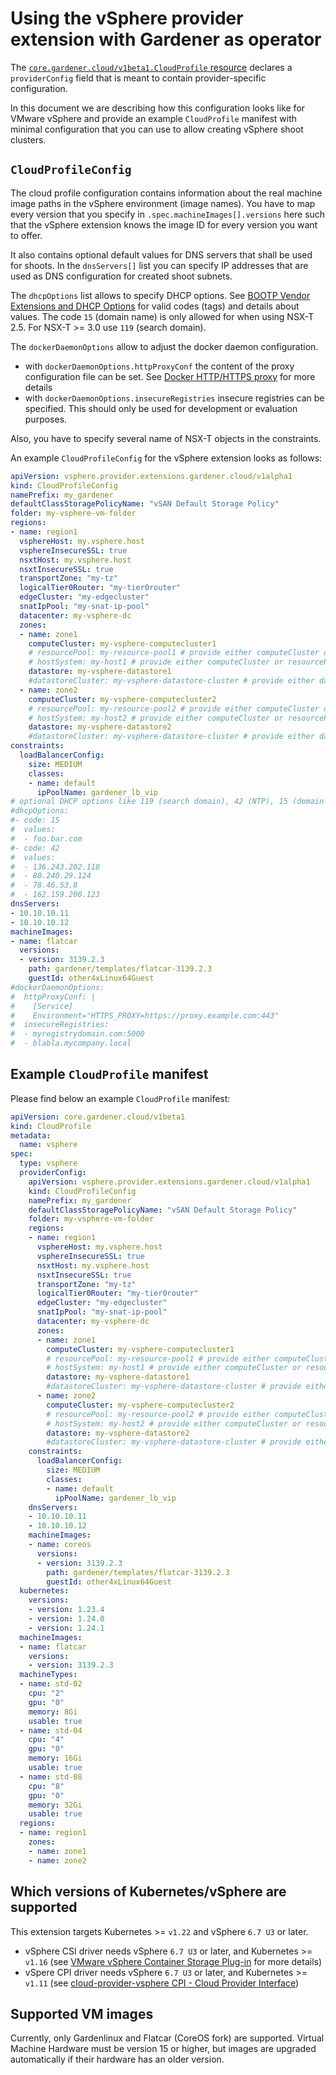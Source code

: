 # Using the vSphere provider extension with Gardener as operator

The [`core.gardener.cloud/v1beta1.CloudProfile` resource](https://github.com/gardener/gardener/blob/master/example/30-cloudprofile.yaml) declares a `providerConfig` field that is meant to contain provider-specific configuration.

In this document we are describing how this configuration looks like for VMware vSphere and provide an example `CloudProfile` manifest with minimal configuration that you can use to allow creating vSphere shoot clusters.

## `CloudProfileConfig`

The cloud profile configuration contains information about the real machine image paths in the vSphere environment (image names).
You have to map every version that you specify in `.spec.machineImages[].versions` here such that the vSphere extension knows the image ID for every version you want to offer.

It also contains optional default values for DNS servers that shall be used for shoots.
In the `dnsServers[]` list you can specify IP addresses that are used as DNS configuration for created shoot subnets.

The `dhcpOptions` list allows to specify DHCP options. See [BOOTP Vendor Extensions and DHCP Options](https://www.iana.org/assignments/bootp-dhcp-parameters/bootp-dhcp-parameters.xhtml)
for valid codes (tags) and details about values. The code `15` (domain name) is only allowed for
when using NSX-T 2.5. For NSX-T >= 3.0 use `119` (search domain).

The `dockerDaemonOptions` allow to adjust the docker daemon configuration.
- with `dockerDaemonOptions.httpProxyConf` the content of the proxy configuration file can be set.
See [Docker HTTP/HTTPS proxy](https://docs.docker.com/config/daemon/systemd/#httphttps-proxy) for more details
- with `dockerDaemonOptions.insecureRegistries` insecure registries can be specified. This
should only be used for development or evaluation purposes.


Also, you have to specify several name of NSX-T objects in the constraints.

An example `CloudProfileConfig` for the vSphere extension looks as follows:

```yaml
apiVersion: vsphere.provider.extensions.gardener.cloud/v1alpha1
kind: CloudProfileConfig
namePrefix: my_gardener
defaultClassStoragePolicyName: "vSAN Default Storage Policy"
folder: my-vsphere-vm-folder
regions:
- name: region1
  vsphereHost: my.vsphere.host
  vsphereInsecureSSL: true
  nsxtHost: my.vsphere.host
  nsxtInsecureSSL: true
  transportZone: "my-tz"
  logicalTier0Router: "my-tier0router"
  edgeCluster: "my-edgecluster"
  snatIpPool: "my-snat-ip-pool"
  datacenter: my-vsphere-dc
  zones:
  - name: zone1
    computeCluster: my-vsphere-computecluster1
    # resourcePool: my-resource-pool1 # provide either computeCluster or resourcePool or hostSystem
    # hostSystem: my-host1 # provide either computeCluster or resourcePool or hostSystem
    datastore: my-vsphere-datastore1
    #datastoreCluster: my-vsphere-datastore-cluster # provide either datastore or datastoreCluster
  - name: zone2
    computeCluster: my-vsphere-computecluster2
    # resourcePool: my-resource-pool2 # provide either computeCluster or resourcePool or hostSystem
    # hostSystem: my-host2 # provide either computeCluster or resourcePool or hostSystem
    datastore: my-vsphere-datastore2
    #datastoreCluster: my-vsphere-datastore-cluster # provide either datastore or datastoreCluster
constraints:
  loadBalancerConfig:
    size: MEDIUM
    classes:
    - name: default
      ipPoolName: gardener_lb_vip
# optional DHCP options like 119 (search domain), 42 (NTP), 15 (domain name (only NSX-T 2.5))
#dhcpOptions:
#- code: 15
#  values:
#  - foo.bar.com
#- code: 42
#  values:
#  - 136.243.202.118
#  - 80.240.29.124
#  - 78.46.53.8
#  - 162.159.200.123
dnsServers:
- 10.10.10.11
- 10.10.10.12
machineImages:
- name: flatcar
  versions:
  - version: 3139.2.3
    path: gardener/templates/flatcar-3139.2.3
    guestId: other4xLinux64Guest
#dockerDaemonOptions:
#  httpProxyConf: |
#    [Service]
#    Environment="HTTPS_PROXY=https://proxy.example.com:443"
#  insecureRegistries:
#  - myregistrydomain.com:5000
#  - blabla.mycompany.local
```

## Example `CloudProfile` manifest

Please find below an example `CloudProfile` manifest:

```yaml
apiVersion: core.gardener.cloud/v1beta1
kind: CloudProfile
metadata:
  name: vsphere
spec:
  type: vsphere
  providerConfig:
    apiVersion: vsphere.provider.extensions.gardener.cloud/v1alpha1
    kind: CloudProfileConfig
    namePrefix: my_gardener
    defaultClassStoragePolicyName: "vSAN Default Storage Policy"
    folder: my-vsphere-vm-folder
    regions:
    - name: region1
      vsphereHost: my.vsphere.host
      vsphereInsecureSSL: true
      nsxtHost: my.vsphere.host
      nsxtInsecureSSL: true
      transportZone: "my-tz"
      logicalTier0Router: "my-tier0router"
      edgeCluster: "my-edgecluster"
      snatIpPool: "my-snat-ip-pool"
      datacenter: my-vsphere-dc
      zones:
      - name: zone1
        computeCluster: my-vsphere-computecluster1
        # resourcePool: my-resource-pool1 # provide either computeCluster or resourcePool or hostSystem
        # hostSystem: my-host1 # provide either computeCluster or resourcePool or hostSystem
        datastore: my-vsphere-datastore1
        #datastoreCluster: my-vsphere-datastore-cluster # provide either datastore or datastoreCluster
      - name: zone2
        computeCluster: my-vsphere-computecluster2
        # resourcePool: my-resource-pool2 # provide either computeCluster or resourcePool or hostSystem
        # hostSystem: my-host2 # provide either computeCluster or resourcePool or hostSystem
        datastore: my-vsphere-datastore2
        #datastoreCluster: my-vsphere-datastore-cluster # provide either datastore or datastoreCluster
    constraints:
      loadBalancerConfig:
        size: MEDIUM
        classes:
        - name: default
          ipPoolName: gardener_lb_vip
    dnsServers:
    - 10.10.10.11
    - 10.10.10.12
    machineImages:
    - name: coreos
      versions:
      - version: 3139.2.3
        path: gardener/templates/flatcar-3139.2.3
        guestId: other4xLinux64Guest
  kubernetes:
    versions:
    - version: 1.23.4
    - version: 1.24.0
    - version: 1.24.1
  machineImages:
  - name: flatcar
    versions:
    - version: 3139.2.3
  machineTypes:
  - name: std-02
    cpu: "2"
    gpu: "0"
    memory: 8Gi
    usable: true
  - name: std-04
    cpu: "4"
    gpu: "0"
    memory: 16Gi
    usable: true
  - name: std-08
    cpu: "8"
    gpu: "0"
    memory: 32Gi
    usable: true
  regions:
  - name: region1
    zones:
    - name: zone1
    - name: zone2
```

## Which versions of Kubernetes/vSphere are supported

This extension targets Kubernetes >= `v1.22` and vSphere `6.7 U3` or later.

- vSphere CSI driver needs vSphere `6.7 U3` or later,
  and Kubernetes >= `v1.16`
  (see [VMware vSphere Container Storage Plug-in](https://docs.vmware.com/en/VMware-vSphere-Container-Storage-Plug-in/index.html) for more details)
- vSpere CPI driver needs vSphere `6.7 U3` or later,
  and Kubernetes >= `v1.11`
  (see [cloud-provider-vsphere CPI - Cloud Provider Interface](https://github.com/kubernetes/cloud-provider-vsphere/blob/master/docs/book/cloud_provider_interface.md#which-versions-of-kubernetesvsphere-support-it))

## Supported VM images

Currently, only Gardenlinux and Flatcar (CoreOS fork) are supported.
Virtual Machine Hardware must be version 15 or higher, but images are upgraded
automatically if their hardware has an older version.
